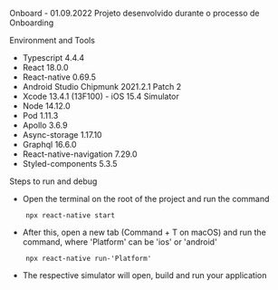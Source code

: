 Onboard - 01.09.2022
Projeto desenvolvido durante o processo de Onboarding

Environment and Tools
- Typescript 4.4.4
- React 18.0.0
- React-native 0.69.5
- Android Studio Chipmunk 2021.2.1 Patch 2
- Xcode 13.4.1 (13F100) - iOS 15.4 Simulator
- Node 14.12.0
- Pod 1.11.3
- Apollo 3.6.9
- Async-storage 1.17.10
- Graphql 16.6.0
- React-native-navigation 7.29.0
- Styled-components 5.3.5

Steps to run and debug
- Open the terminal on the root of the project and run the command
```
    npx react-native start
```
- After this, open a new tab (Command + T on macOS) and run the command, where 'Platform' can be 'ios' or 'android'
```
    npx react-native run-'Platform'
```
- The respective simulator will open, build and run your application


